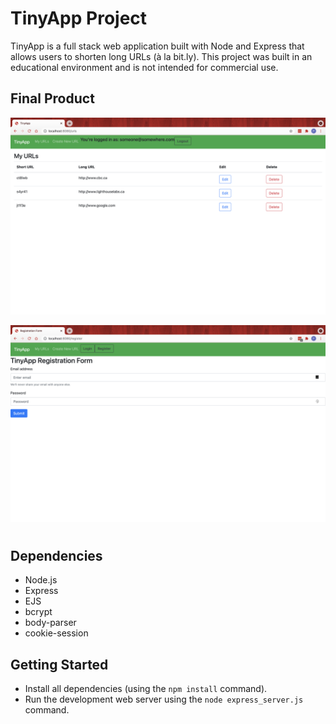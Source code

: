 # TinyApp Project

TinyApp is a full stack web application built with Node and Express that allows users to shorten long URLs (à la bit.ly).
This project was built in an educational environment and is not intended for commercial use.

## Final Product

!["screenshot of the URLs Page"](https://github.com/ParrisG/tinyapp/blob/master/docs/TinyApp_urls_page.png?raw=true)

!["screenshot of the Registration Page"](https://github.com/ParrisG/tinyapp/blob/master/docs/TinyApp%20Registration%20Form.png?raw=true)
#
## Dependencies

- Node.js
- Express
- EJS
- bcrypt
- body-parser
- cookie-session

## Getting Started

- Install all dependencies (using the `npm install` command).
- Run the development web server using the `node express_server.js` command.